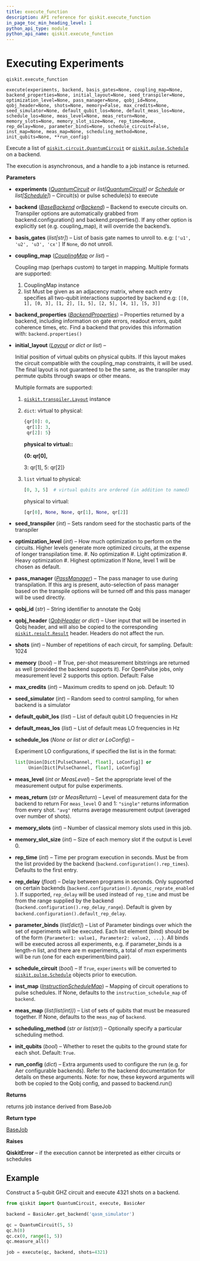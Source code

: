 ```yaml
---
title: execute_function
description: API reference for qiskit.execute_function
in_page_toc_min_heading_level: 1
python_api_type: module
python_api_name: qiskit.execute_function
---
```


<span id="module-qiskit.execute_function" />

<span id="qiskit-execute" />

# Executing Experiments

<span id="module-qiskit.execute_function" />

`qiskit.execute_function`

<span id="qiskit.execute_function.execute" />

`execute(experiments, backend, basis_gates=None, coupling_map=None, backend_properties=None, initial_layout=None, seed_transpiler=None, optimization_level=None, pass_manager=None, qobj_id=None, qobj_header=None, shots=None, memory=False, max_credits=None, seed_simulator=None, default_qubit_los=None, default_meas_los=None, schedule_los=None, meas_level=None, meas_return=None, memory_slots=None, memory_slot_size=None, rep_time=None, rep_delay=None, parameter_binds=None, schedule_circuit=False, inst_map=None, meas_map=None, scheduling_method=None, init_qubits=None, **run_config)`

Execute a list of [`qiskit.circuit.QuantumCircuit`](qiskit.circuit.QuantumCircuit "qiskit.circuit.QuantumCircuit") or [`qiskit.pulse.Schedule`](qiskit.pulse.Schedule "qiskit.pulse.Schedule") on a backend.

The execution is asynchronous, and a handle to a job instance is returned.

**Parameters**

*   **experiments** ([*QuantumCircuit*](qiskit.circuit.QuantumCircuit "qiskit.circuit.QuantumCircuit") *or list\[*[*QuantumCircuit*](qiskit.circuit.QuantumCircuit "qiskit.circuit.QuantumCircuit")*] or* [*Schedule*](qiskit.pulse.Schedule "qiskit.pulse.Schedule") *or list\[*[*Schedule*](qiskit.pulse.Schedule "qiskit.pulse.Schedule")*]*) – Circuit(s) or pulse schedule(s) to execute

*   **backend** ([*BaseBackend*](qiskit.providers.BaseBackend "qiskit.providers.BaseBackend")  *or*[*Backend*](qiskit.providers.Backend "qiskit.providers.Backend")) – Backend to execute circuits on. Transpiler options are automatically grabbed from backend.configuration() and backend.properties(). If any other option is explicitly set (e.g. coupling\_map), it will override the backend’s.

*   **basis\_gates** (*list\[str]*) – List of basis gate names to unroll to. e.g: `['u1', 'u2', 'u3', 'cx']` If `None`, do not unroll.

*   **coupling\_map** ([*CouplingMap*](qiskit.transpiler.CouplingMap "qiskit.transpiler.CouplingMap") *or list*) –

    Coupling map (perhaps custom) to target in mapping. Multiple formats are supported:

    1.  CouplingMap instance
    2.  list Must be given as an adjacency matrix, where each entry specifies all two-qubit interactions supported by backend e.g: `[[0, 1], [0, 3], [1, 2], [1, 5], [2, 5], [4, 1], [5, 3]]`

*   **backend\_properties** ([*BackendProperties*](qiskit.providers.models.BackendProperties "qiskit.providers.models.BackendProperties")) – Properties returned by a backend, including information on gate errors, readout errors, qubit coherence times, etc. Find a backend that provides this information with: `backend.properties()`

*   **initial\_layout** ([*Layout*](qiskit.transpiler.Layout "qiskit.transpiler.Layout") *or dict or list*) –

    Initial position of virtual qubits on physical qubits. If this layout makes the circuit compatible with the coupling\_map constraints, it will be used. The final layout is not guaranteed to be the same, as the transpiler may permute qubits through swaps or other means.

    Multiple formats are supported:

    1.  [`qiskit.transpiler.Layout`](qiskit.transpiler.Layout "qiskit.transpiler.Layout") instance

    2.  `dict`: virtual to physical:

        ```python
        {qr[0]: 0,
         qr[1]: 3,
         qr[2]: 5}
        ```

        **physical to virtual::**

        **\{0: qr\[0],**

        3: qr\[1], 5: qr\[2]}

    3.  `list` virtual to physical:

        ```python
        [0, 3, 5]  # virtual qubits are ordered (in addition to named)
        ```

        physical to virtual:

        ```python
        [qr[0], None, None, qr[1], None, qr[2]]
        ```

*   **seed\_transpiler** (*int*) – Sets random seed for the stochastic parts of the transpiler

*   **optimization\_level** (*int*) – How much optimization to perform on the circuits. Higher levels generate more optimized circuits, at the expense of longer transpilation time. #. No optimization #. Light optimization #. Heavy optimization #. Highest optimization If None, level 1 will be chosen as default.

*   **pass\_manager** ([*PassManager*](qiskit.transpiler.PassManager "qiskit.transpiler.PassManager")) – The pass manager to use during transpilation. If this arg is present, auto-selection of pass manager based on the transpile options will be turned off and this pass manager will be used directly.

*   **qobj\_id** (*str*) – String identifier to annotate the Qobj

*   **qobj\_header** ([*QobjHeader*](qiskit.qobj.QobjHeader "qiskit.qobj.QobjHeader") *or dict*) – User input that will be inserted in Qobj header, and will also be copied to the corresponding [`qiskit.result.Result`](qiskit.result.Result "qiskit.result.Result") header. Headers do not affect the run.

*   **shots** (*int*) – Number of repetitions of each circuit, for sampling. Default: 1024

*   **memory** (*bool*) – If True, per-shot measurement bitstrings are returned as well (provided the backend supports it). For OpenPulse jobs, only measurement level 2 supports this option. Default: False

*   **max\_credits** (*int*) – Maximum credits to spend on job. Default: 10

*   **seed\_simulator** (*int*) – Random seed to control sampling, for when backend is a simulator

*   **default\_qubit\_los** (*list*) – List of default qubit LO frequencies in Hz

*   **default\_meas\_los** (*list*) – List of default meas LO frequencies in Hz

*   **schedule\_los** (*None or list or dict or LoConfig*) –

    Experiment LO configurations, if specified the list is in the format:

    ```python
    list[Union[Dict[PulseChannel, float], LoConfig]] or
         Union[Dict[PulseChannel, float], LoConfig]
    ```

*   **meas\_level** (*int or MeasLevel*) – Set the appropriate level of the measurement output for pulse experiments.

*   **meas\_return** (*str or MeasReturn*) – Level of measurement data for the backend to return For `meas_level` 0 and 1: `"single"` returns information from every shot. `"avg"` returns average measurement output (averaged over number of shots).

*   **memory\_slots** (*int*) – Number of classical memory slots used in this job.

*   **memory\_slot\_size** (*int*) – Size of each memory slot if the output is Level 0.

*   **rep\_time** (*int*) – Time per program execution in seconds. Must be from the list provided by the backend (`backend.configuration().rep_times`). Defaults to the first entry.

*   **rep\_delay** (*float*) – Delay between programs in seconds. Only supported on certain backends (`backend.configuration().dynamic_reprate_enabled` ). If supported, `rep_delay` will be used instead of `rep_time` and must be from the range supplied by the backend (`backend.configuration().rep_delay_range`). Default is given by `backend.configuration().default_rep_delay`.

*   **parameter\_binds** (*list\[dict]*) – List of Parameter bindings over which the set of experiments will be executed. Each list element (bind) should be of the form `{Parameter1: value1, Parameter2: value2, ...}`. All binds will be executed across all experiments, e.g. if parameter\_binds is a length-n list, and there are m experiments, a total of $m x n$ experiments will be run (one for each experiment/bind pair).

*   **schedule\_circuit** (*bool*) – If `True`, `experiments` will be converted to [`qiskit.pulse.Schedule`](qiskit.pulse.Schedule "qiskit.pulse.Schedule") objects prior to execution.

*   **inst\_map** ([*InstructionScheduleMap*](qiskit.pulse.InstructionScheduleMap "qiskit.pulse.InstructionScheduleMap")) – Mapping of circuit operations to pulse schedules. If None, defaults to the `instruction_schedule_map` of `backend`.

*   **meas\_map** (*list(list(int))*) – List of sets of qubits that must be measured together. If None, defaults to the `meas_map` of `backend`.

*   **scheduling\_method** (*str or list(str)*) – Optionally specify a particular scheduling method.

*   **init\_qubits** (*bool*) – Whether to reset the qubits to the ground state for each shot. Default: `True`.

*   **run\_config** (*dict*) – Extra arguments used to configure the run (e.g. for Aer configurable backends). Refer to the backend documentation for details on these arguments. Note: for now, these keyword arguments will both be copied to the Qobj config, and passed to backend.run()

**Returns**

returns job instance derived from BaseJob

**Return type**

[BaseJob](qiskit.providers.BaseJob "qiskit.providers.BaseJob")

**Raises**

**QiskitError** – if the execution cannot be interpreted as either circuits or schedules

## Example

Construct a 5-qubit GHZ circuit and execute 4321 shots on a backend.

```python
from qiskit import QuantumCircuit, execute, BasicAer

backend = BasicAer.get_backend('qasm_simulator')

qc = QuantumCircuit(5, 5)
qc.h(0)
qc.cx(0, range(1, 5))
qc.measure_all()

job = execute(qc, backend, shots=4321)
```

